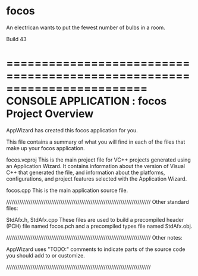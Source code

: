# focos
An electrican wants to put the fewest number of bulbs in a room.

Build 43

========================================================================
    CONSOLE APPLICATION : focos Project Overview
========================================================================

AppWizard has created this focos application for you.

This file contains a summary of what you will find in each of the files that
make up your focos application.


focos.vcproj
    This is the main project file for VC++ projects generated using an Application Wizard.
    It contains information about the version of Visual C++ that generated the file, and
    information about the platforms, configurations, and project features selected with the
    Application Wizard.

focos.cpp
    This is the main application source file.

/////////////////////////////////////////////////////////////////////////////
Other standard files:

StdAfx.h, StdAfx.cpp
    These files are used to build a precompiled header (PCH) file
    named focos.pch and a precompiled types file named StdAfx.obj.

/////////////////////////////////////////////////////////////////////////////
Other notes:

AppWizard uses "TODO:" comments to indicate parts of the source code you
should add to or customize.

/////////////////////////////////////////////////////////////////////////////
